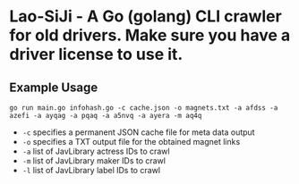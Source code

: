 # Lao-SiJi - A Go (golang) CLI crawler for old drivers. Make sure you have a driver license to use it.

## Example Usage

```shell
go run main.go infohash.go -c cache.json -o magnets.txt -a afdss -a azefi -a ayqag -a pqaq -a a5nvq -a ayera -m aq4q
```

* `-c` specifies a permanent JSON cache file for meta data output
* `-o` specifies a TXT output file for the obtained magnet links
* `-a` list of JavLibrary actress IDs to crawl
* `-m` list of JavLibrary maker IDs to crawl
* `-l` list of JavLibrary label IDs to crawl
